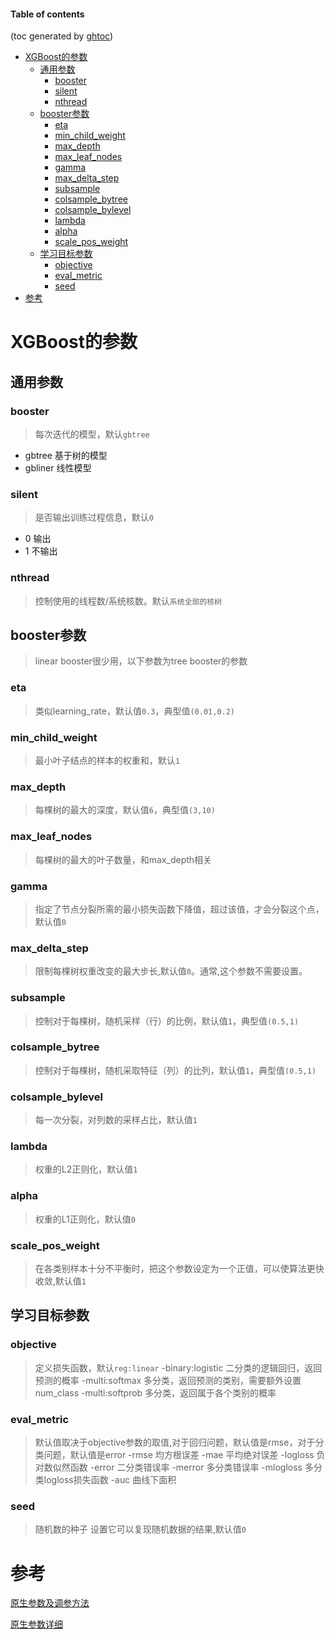 #### Table of contents
(toc generated by [ghtoc](https://github.com/sk1418/ghtoc))
- [XGBoost的参数](#XGBoost的参数)
    - [通用参数](#通用参数)
        - [booster](#booster)
        - [silent](#silent)
        - [nthread](#nthread)
    - [booster参数](#booster参数)
        - [eta](#eta)
        - [min_child_weight](#min_child_weight)
        - [max_depth](#max_depth)
        - [max_leaf_nodes](#max_leaf_nodes)
        - [gamma](#gamma)
        - [max_delta_step](#max_delta_step)
        - [subsample](#subsample)
        - [colsample_bytree](#colsample_bytree)
        - [colsample_bylevel](#colsample_bylevel)
        - [lambda](#lambda)
        - [alpha](#alpha)
        - [scale_pos_weight](#scale_pos_weight)
    - [学习目标参数](#学习目标参数)
        - [objective](#objective)
        - [eval_metric](#eval_metric)
        - [seed](#seed)
- [参考](#参考)
# XGBoost的参数
## 通用参数
### booster
> 每次迭代的模型，默认`gbtree`
- gbtree 基于树的模型
- gbliner 线性模型

### silent
> 是否输出训练过程信息，默认`0`
- 0 输出
- 1 不输出

### nthread
> 控制使用的线程数/系统核数。默认`系统全部的核树`

## booster参数
> linear booster很少用，以下参数为tree booster的参数
### eta
> 类似learning_rate，默认值`0.3`，典型值`(0.01,0.2)`
### min_child_weight
> 最小叶子结点的样本的权重和，默认`1`
### max_depth
> 每棵树的最大的深度，默认值`6`，典型值`(3,10)`
### max_leaf_nodes
> 每棵树的最大的叶子数量，和max_depth相关
### gamma
>指定了节点分裂所需的最小损失函数下降值，超过该值，才会分裂这个点，默认值`0`
### max_delta_step
> 限制每棵树权重改变的最大步长,默认值`0`。通常,这个参数不需要设置。
### subsample
> 控制对于每棵树，随机采样（行）的比例，默认值`1`，典型值`(0.5,1)`
### colsample_bytree
> 控制对于每棵树，随机采取特征（列）的比列，默认值`1`，典型值`(0.5,1)`
### colsample_bylevel
> 每一次分裂，对列数的采样占比，默认值`1`
### lambda
> 权重的L2正则化，默认值`1`
### alpha
> 权重的L1正则化，默认值`0`
### scale_pos_weight
> 在各类别样本十分不平衡时，把这个参数设定为一个正值，可以使算法更快收敛,默认值`1`

## 学习目标参数
### objective
> 定义损失函数，默认`reg:linear`
-binary:logistic 二分类的逻辑回归，返回预测的概率
-multi:softmax 多分类，返回预测的类别，需要额外设置num_class
-multi:softprob 多分类，返回属于各个类别的概率
### eval_metric
> 默认值取决于objective参数的取值,对于回归问题，默认值是rmse，对于分类问题，默认值是error
-rmse 均方根误差
-mae 平均绝对误差
-logloss 负对数似然函数
-error 二分类错误率
-merror 多分类错误率
-mlogloss 多分类logloss损失函数
-auc 曲线下面积
### seed
> 随机数的种子 设置它可以复现随机数据的结果,默认值`0`
# 参考
[原生参数及调参方法](http://www.cnblogs.com/mfryf/p/6293814.html)

[原生参数详细](https://blog.csdn.net/u011630575/article/details/79437043)




